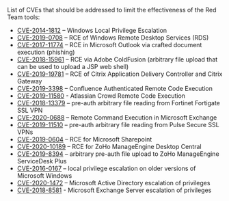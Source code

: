 List of CVEs that should be addressed to limit the effectiveness of the Red Team tools: 

  - [CVE-2014-1812](https://nvd.nist.gov/vuln/detail/CVE-2014-1812) – Windows Local Privilege Escalation  
  - [CVE-2019-0708](https://nvd.nist.gov/vuln/detail/CVE-2019-0708) – RCE of Windows Remote Desktop Services (RDS) 
  - [CVE-2017-11774](https://nvd.nist.gov/vuln/detail/CVE-2017-11774) – RCE in Microsoft Outlook via crafted document execution (phishing) 
  - [CVE-2018-15961](https://nvd.nist.gov/vuln/detail/CVE-2018-15961) – RCE via Adobe ColdFusion (arbitrary file upload that can be used to upload a JSP web shell) 
  - [CVE-2019-19781](https://nvd.nist.gov/vuln/detail/CVE-2019-19781) – RCE of Citrix Application Delivery Controller and Citrix Gateway 
  - [CVE-2019-3398](https://nvd.nist.gov/vuln/detail/CVE-2019-3398) – Confluence Authenticated Remote Code Execution 
  - [CVE-2019-11580](https://nvd.nist.gov/vuln/detail/CVE-2019-11580) - Atlassian Crowd Remote Code Execution 
  - [CVE-2018-13379](https://nvd.nist.gov/vuln/detail/CVE-2018-13379) – pre-auth arbitrary file reading from Fortinet Fortigate SSL VPN 
  - [CVE-2020-0688](https://nvd.nist.gov/vuln/detail/CVE-2020-0688) – Remote Command Execution in Microsoft Exchange 
  - [CVE-2019-11510](https://nvd.nist.gov/vuln/detail/CVE-2019-11510) – pre-auth arbitrary file reading from Pulse Secure SSL VPNs 
  - [CVE-2019-0604](https://nvd.nist.gov/vuln/detail/CVE-2019-0604) – RCE for Microsoft Sharepoint 
  - [CVE-2020-10189](https://nvd.nist.gov/vuln/detail/CVE-2020-10189) – RCE for ZoHo ManageEngine Desktop Central 
  - [CVE-2019-8394](https://nvd.nist.gov/vuln/detail/CVE-2019-8394) – arbitrary pre-auth file upload to ZoHo ManageEngine ServiceDesk Plus 
  - [CVE-2016-0167](https://nvd.nist.gov/vuln/detail/CVE-2016-0167) – local privilege escalation on older versions of Microsoft Windows 
  - [CVE-2020-1472](https://nvd.nist.gov/vuln/detail/CVE-2020-1472) – Microsoft Active Directory escalation of privileges 
  - [CVE-2018-8581](https://nvd.nist.gov/vuln/detail/CVE-2018-8581) - Microsoft Exchange Server escalation of privileges 
